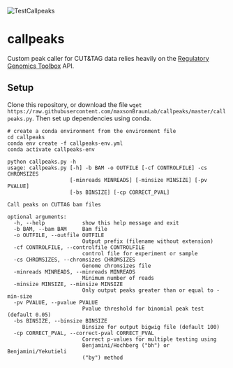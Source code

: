 ![TestCallpeaks](https://github.com/maxsonBraunLab/callpeaks/workflows/TestCallpeaks/badge.svg?branch=master)

# callpeaks

Custom peak caller for CUT&amp;TAG data relies heavily on the [Regulatory Genomics Toolbox](https://github.com/CostaLab/reg-gen) API. 

## Setup

Clone this repository, or download the file `wget https://raw.githubusercontent.com/maxsonBraunLab/callpeaks/master/callpeaks.py`. Then set up dependencies using conda.

```
# create a conda environment from the environment file
cd callpeaks
conda env create -f callpeaks-env.yml
conda activate callpeaks-env

python callpeaks.py -h
usage: callpeaks.py [-h] -b BAM -o OUTFILE [-cf CONTROLFILE] -cs CHROMSIZES
                    [-minreads MINREADS] [-minsize MINSIZE] [-pv PVALUE]
                    [-bs BINSIZE] [-cp CORRECT_PVAL]

Call peaks on CUTTAG bam files

optional arguments:
  -h, --help            show this help message and exit
  -b BAM, --bam BAM     Bam file
  -o OUTFILE, --outfile OUTFILE
                        Output prefix (filename without extension)
  -cf CONTROLFILE, --controlfile CONTROLFILE
                        control file for experiment or sample
  -cs CHROMSIZES, --chromsizes CHROMSIZES
                        Genome chromsizes file
  -minreads MINREADS, --minreads MINREADS
                        Minimum number of reads
  -minsize MINSIZE, --minsize MINSIZE
                        Only output peaks greater than or equal to -min-size
  -pv PVALUE, --pvalue PVALUE
                        Pvalue threshold for binomial peak test (default 0.05)
  -bs BINSIZE, --binsize BINSIZE
                        Binsize for output bigwig file (default 100)
  -cp CORRECT_PVAL, --correct-pval CORRECT_PVAL
                        Correct p-values for multiple testing using
                        Benjamini/Hochberg ("bh") or Benjamini/Yekutieli
                        ("by") method
```
